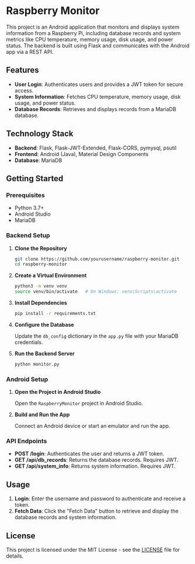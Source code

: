 
# Raspberry Monitor

This project is an Android application that monitors and displays system information from a Raspberry Pi, including database records and system metrics like CPU temperature, memory usage, disk usage, and power status. The backend is built using Flask and communicates with the Android app via a REST API.

## Features

- **User Login**: Authenticates users and provides a JWT token for secure access.
- **System Information**: Fetches CPU temperature, memory usage, disk usage, and power status.
- **Database Records**: Retrieves and displays records from a MariaDB database.

## Technology Stack

- **Backend**: Flask, Flask-JWT-Extended, Flask-CORS, pymysql, psutil
- **Frontend**: Android (Java), Material Design Components
- **Database**: MariaDB

## Getting Started

### Prerequisites

- Python 3.7+
- Android Studio
- MariaDB

### Backend Setup

1. **Clone the Repository**

   ```bash
   git clone https://github.com/yourusername/raspberry-monitor.git
   cd raspberry-monitor
   ```

2. **Create a Virtual Environment**

   ```bash
   python3 -m venv venv
   source venv/bin/activate   # On Windows: venv\Scripts\activate
   ```

3. **Install Dependencies**

   ```bash
   pip install -r requirements.txt
   ```

4. **Configure the Database**

   Update the `db_config` dictionary in the `app.py` file with your MariaDB credentials.

5. **Run the Backend Server**

   ```bash
   python monitor.py
   ```

### Android Setup

1. **Open the Project in Android Studio**

   Open the `RaspberryMonitor` project in Android Studio.

2. **Build and Run the App**

   Connect an Android device or start an emulator and run the app.

### API Endpoints

- **POST /login**: Authenticates the user and returns a JWT token.
- **GET /api/db_records**: Returns the database records. Requires JWT.
- **GET /api/system_info**: Returns system information. Requires JWT.

## Usage

1. **Login**: Enter the username and password to authenticate and receive a token.
2. **Fetch Data**: Click the "Fetch Data" button to retrieve and display the database records and system information.

## License

This project is licensed under the MIT License - see the [LICENSE](LICENSE) file for details.
